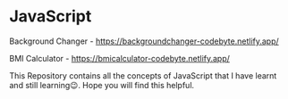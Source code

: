 # JavaScript

Background Changer - https://backgroundchanger-codebyte.netlify.app/

BMI Calculator - https://bmicalculator-codebyte.netlify.app/

This Repository contains all the concepts of JavaScript that I have learnt and still learning😉.
Hope you will find this helpful.

